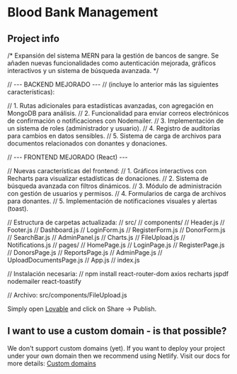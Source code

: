 # Blood Bank Management

## Project info

/* Expansión del sistema MERN para la gestión de bancos de sangre. Se añaden nuevas funcionalidades como autenticación mejorada, gráficos interactivos y un sistema de búsqueda avanzada. */

// --- BACKEND MEJORADO ---
// (incluye lo anterior más las siguientes características):

// 1. Rutas adicionales para estadísticas avanzadas, con agregación en MongoDB para análisis.
// 2. Funcionalidad para enviar correos electrónicos de confirmación o notificaciones con Nodemailer.
// 3. Implementación de un sistema de roles (administrador y usuario).
// 4. Registro de auditorías para cambios en datos sensibles.
// 5. Sistema de carga de archivos para documentos relacionados con donantes y donaciones.

// --- FRONTEND MEJORADO (React) ---

// Nuevas características del frontend:
// 1. Gráficos interactivos con Recharts para visualizar estadísticas de donaciones.
// 2. Sistema de búsqueda avanzada con filtros dinámicos.
// 3. Módulo de administración con gestión de usuarios y permisos.
// 4. Formularios de carga de archivos para donantes.
// 5. Implementación de notificaciones visuales y alertas (toast).

// Estructura de carpetas actualizada:
// src/
//   components/
//     Header.js
//     Footer.js
//     Dashboard.js
//     LoginForm.js
//     RegisterForm.js
//     DonorForm.js
//     SearchBar.js
//     AdminPanel.js
//     Charts.js
//     FileUpload.js
//     Notifications.js
//   pages/
//     HomePage.js
//     LoginPage.js
//     RegisterPage.js
//     DonorsPage.js
//     ReportsPage.js
//     AdminPage.js
//     UploadDocumentsPage.js
//   App.js
//   index.js

// Instalación necesaria:
// npm install react-router-dom axios recharts jspdf nodemailer react-toastify

// Archivo: src/components/FileUpload.js

Simply open [Lovable](https://lovable.dev/projects/86d4ec34-aade-4977-9786-dd6e20577f75) and click on Share -> Publish.

## I want to use a custom domain - is that possible?

We don't support custom domains (yet). If you want to deploy your project under your own domain then we recommend using Netlify. Visit our docs for more details: [Custom domains](https://docs.lovable.dev/tips-tricks/custom-domain/)

